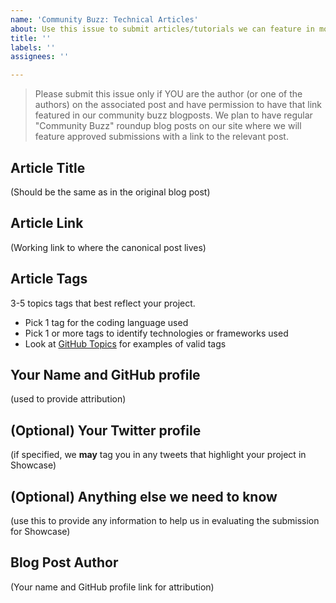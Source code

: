 ```yaml
---
name: 'Community Buzz: Technical Articles'
about: Use this issue to submit articles/tutorials we can feature in monthly Roundups
title: ''
labels: ''
assignees: ''

---
```


> Please submit this issue only if YOU are the author (or one of the authors) on the associated post and have permission to have that link featured in our community buzz blogposts. We plan to have regular "Community Buzz" roundup blog posts on our site where we will feature approved submissions with a link to the relevant post.

## Article Title
(Should be the same as in the original blog post)

## Article Link
(Working link to where the canonical post lives)

## Article Tags
3-5 topics tags that best reflect your project. 
 - Pick 1 tag for the coding language used
 - Pick 1 or more tags to identify technologies or frameworks used
 - Look at [GitHub Topics](https://github.com/topics) for examples of valid tags

## Your Name and GitHub profile
(used to provide attribution)

## (Optional) Your Twitter profile
(if specified, we **may** tag you in any tweets that highlight your project in Showcase)

## (Optional) Anything else we need to know
(use this to provide any information to help us in evaluating the submission for Showcase)

## Blog Post Author
(Your name and GitHub profile link for attribution)
